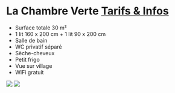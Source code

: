 # La Chambre Verte [Tarifs & Infos](/fr/tarifs/)

* Surface totale 30 m²
* 1 lit 160 x 200 cm + 1 lit 90 x 200 cm
* Salle de bain
* WC privatif séparé
* Sèche-cheveux
* Petit frigo
* Vue sur village
* WiFi gratuit

![](/images/chambre-vert.jpg)
![](/images/chambre-vert-detail.jpg)

